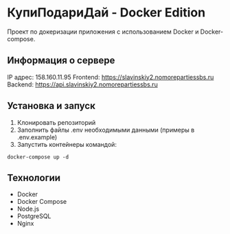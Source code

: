# КупиПодариДай - Docker Edition

Проект по докеризации приложения с использованием Docker и Docker-compose.

## Информация о сервере

IP адрес: 158.160.11.95
Frontend: https://slavinskiy2.nomorepartiessbs.ru
Backend: https://api.slavinskiy2.nomorepartiessbs.ru

## Установка и запуск

1. Клонировать репозиторий
2. Заполнить файлы .env необходимыми данными (примеры в .env.example)
3. Запустить контейнеры командой:
```
docker-compose up -d
```

## Технологии
- Docker
- Docker Compose
- Node.js
- PostgreSQL
- Nginx 